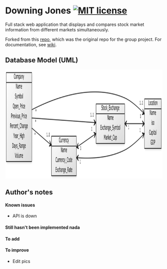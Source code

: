 # Downing Jones [![MIT license](https://img.shields.io/badge/license-MIT-lightgrey.svg)](https://raw.githubusercontent.com/qirh/jones/master/LICENSE)

Full stack web application that displays and compares stock market information from different markets simultaneously.

Forked from this [repo](https://github.com/kelvinhe273/IDB-Group7), which was the original repo for the group project. For documentation, see [wiki](https://github.com/qirh/jones/wiki).

## Database Model (UML)

<div style="text-align:center"><img src="UML.png" height = "350" width="950"></div>

## Author's notes
#### Known issues
* API is down
#### Still hasn't been implemented nada
#### To add
#### To improve
* Edit pics